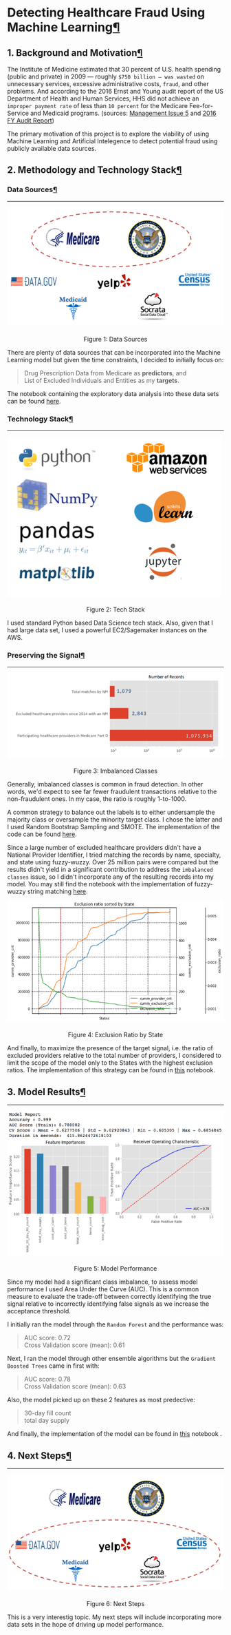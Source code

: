 # Detecting Healthcare Fraud Using Machine Learning[¶](#Detecting-Healthcare-Fraud-Using-Machine-Learning)

## 1\. Background and Motivation[¶](#1.-Background-and-Motivation)

The Institute of Medicine estimated that 30 percent of U.S. health spending (public and private) in 2009 — roughly `$750 billion — was wasted` on unnecessary services, excessive administrative costs, `fraud`, and other problems. And according to the 2016 Ernst and Young audit report of the US Department of Health and Human Services, HHS did not achieve an `improper payment rate` of less than `10 percent` for the Medicare Fee-for-Service and Medicaid programs. (sources: [Management Issue 5](https://oig.hhs.gov/reports-and-publications/top-challenges/2012/issue05.asp) and [2016 FY Audit Report](https://oig.hhs.gov/oas/reports/region17/171752000.asp))  

The primary motivation of this project is to explore the viability of using Machine Learning and Artificial Intelegence to detect potential fraud using publicly available data sources.

</div>

</div>

</div>

<div class="cell border-box-sizing text_cell rendered">

<div class="inner_cell">

<div class="text_cell_render border-box-sizing rendered_html">

## 2\. Methodology and Technology Stack[¶](#2.-Methodology-and-Technology-Stack)

</div>

</div>

</div>

<div class="cell border-box-sizing text_cell rendered">

<div class="inner_cell">

<div class="text_cell_render border-box-sizing rendered_html">

### Data Sources[¶](#Data-Sources)

* * *

![](images/data_sources.png)

#### 

<center>Figure 1: Data Sources</center>

There are plenty of data sources that can be incorporated into the Machine Learning model but given the time constraints, I decided to initially focus on:

> Drug Prescription Data from Medicare as **predictors**, and  
> List of Excluded Individuals and Entities as my **targets**.

The notebook containing the exploratory data analysis into these data sets can be found [here](notebooks/EDA.ipynb).

</div>

</div>

</div>

<div class="cell border-box-sizing text_cell rendered">

<div class="inner_cell">

<div class="text_cell_render border-box-sizing rendered_html">

### Technology Stack[¶](#Technology-Stack)

* * *

![](images/tech_stack.png)

#### 

<center>Figure 2: Tech Stack</center>

I used standard Python based Data Science tech stack. Also, given that I had large data set, I used a powerful EC2/Sagemaker instances on the AWS.</div>

</div>

</div>

<div class="cell border-box-sizing text_cell rendered">

<div class="inner_cell">

<div class="text_cell_render border-box-sizing rendered_html">

### Preserving the Signal[¶](#Preserving-the-Signal)

* * *

![](images/number_of_records.png)

#### 

<center>Figure 3: Imbalanced Classes</center>

Generally, imbalanced classes is common in fraud detection. In other words, we'd expect to see far fewer fraudulent transactions relative to the non-fraudulent ones. In my case, the ratio is roughly 1-to-1000\.  

A common strategy to balance out the labels is to either undersample the majority class or oversample the minority target class. I chose the latter and I used Random Bootstrap Sampling and SMOTE. The implementation of the code can be found [here](src/over_sample.py).  

Since a large number of excluded healthcare providers didn't have a National Provider Identifier, I tried matching the records by name, specialty, and state using fuzzy-wuzzy. Over 25 million pairs were compared but the results didn't yield in a significant contribution to address the `imbalanced classes` issue, so I didn't incorporate any of the resulting records into my model. You may still find the notebook with the implementation of fuzzy-wuzzy string matching [here](notebook/fuzzy-wuzzy.py).  

![](images/exclusion_ratio.png)

#### 

<center>Figure 4: Exclusion Ratio by State</center>

And finally, to maximize the presence of the target signal, i.e. the ratio of excluded providers relative to the total number of providers, I considered to limit the scope of the model only to the States with the highest exclusion ratios. The implementation of this strategy can be found in [this](notebook/exclusion_ratio.py) notebook.</div>

</div>

</div>

<div class="cell border-box-sizing text_cell rendered">

<div class="inner_cell">

<div class="text_cell_render border-box-sizing rendered_html">

## 3\. Model Results[¶](#3.-Model-Results)

* * *

![](images/model_results.png)

#### 

<center>Figure 5: Model Performance</center>

Since my model had a significant class imbalance, to assess model performance I used Area Under the Curve (AUC). This is a common measure to evaluate the trade-off between correctly identifying the true signal relative to incorrectly identifying false signals as we increase the acceptance threshold.  

I initially ran the model through the `Random Forest` and the performance was:

> AUC score: 0.72  
> Cross Validation score (mean): 0.61

Next, I ran the model through other ensemble algorithms but the `Gradient Boosted Trees` came in first with:

> AUC score: 0.78  
> Cross Validation score (mean): 0.63

Also, the model picked up on these 2 features as most predective:

> 30-day fill count  
> total day supply

And finally, the implementation of the model can be found in [this](notebook/model.py) notebook .

</div>

</div>

</div>

<div class="cell border-box-sizing text_cell rendered">

<div class="inner_cell">

<div class="text_cell_render border-box-sizing rendered_html">

## 4\. Next Steps[¶](#4.-Next-Steps)

* * *

![](images/next_steps.png)

#### 

<center>Figure 6: Next Steps</center>

This is a very interestig topic. My next steps will include incorporating more data sets in the hope of driving up model performance.</div>